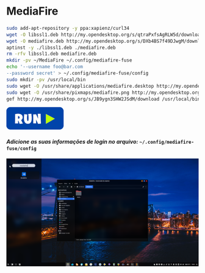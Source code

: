 # MediaFire
```bash
sudo add-apt-repository -y ppa:xapienz/curl34
wget -O libssl1.deb http://my.opendesktop.org/s/qtraPxfsAgRLW5d/download #update-link
wget -O mediafire.deb http://my.opendesktop.org/s/DXb4BS7f49DJwgM/download #update-link
aptinst -y ./libssl1.deb ./mediafire.deb
rm -rfv libssl1.deb mediafire.deb
mkdir -pv ~/MediaFire ~/.config/mediafire-fuse
echo '--username foo@bar.com
--password secret' > ~/.config/mediafire-fuse/config
sudo mkdir -pv /usr/local/bin
sudo wget -O /usr/share/applications/mediafire.desktop http://my.opendesktop.org/s/BnW8qPcTx789MHR/download #update-link
sudo wget -O /usr/share/pixmaps/mediafire.png http://my.opendesktop.org/s/gBok2qi752SSx32/download #update-link
gef http://my.opendesktop.org/s/JB9ygn3SHW2JSdM/download /usr/local/bin/mediafire.sh #update-link
```
[![bashrun](../images/bashrun.png)](br:mediafire)

#### _Adicione as suas informações de login no arquivo:_ `~/.config/mediafire-fuse/config`

![mediafire](../images/mediafire.png)